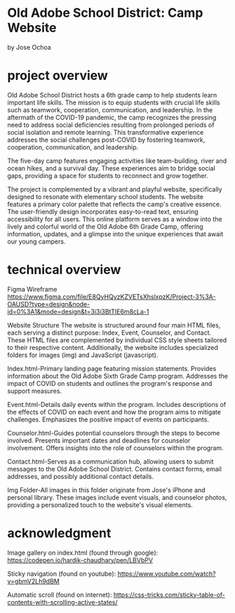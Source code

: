 # Old Adobe School District: Camp Website
by Jose Ochoa

# project overview 
Old Adobe School District hosts a 6th grade camp to help students learn important life skills. The mission is to equip students with crucial life skills such as teamwork, cooperation, communication, and leadership. In the aftermath of the COVID-19 pandemic, the camp recognizes the pressing need to address social deficiencies resulting from prolonged periods of social isolation and remote learning. This transformative experience addresses the social challenges post-COVID by fostering teamwork, cooperation, communication, and leadership.

The five-day camp features engaging activities like team-building, river and ocean hikes, and a survival day. These experiences aim to bridge social gaps, providing a space for students to reconnect and grow together.

The project is complemented by a vibrant and playful website, specifically designed to resonate with elementary school students. The website features a primary color palette that reflects the camp's creative essence. The user-friendly design incorporates easy-to-read text, ensuring accessibility for all users. This online platform serves as a window into the lively and colorful world of the Old Adobe 6th Grade Camp, offering information, updates, and a glimpse into the unique experiences that await our young campers.

# technical overview
Figma Wireframe
https://www.figma.com/file/E8QyHQyzKZVETsXhslxpzK/Project-3%3A-OAUSD?type=design&node-id=0%3A1&mode=design&t=3i3i3BtTIE6m8cLa-1

Website Structure
The website is structured around four main HTML files, each serving a distinct purpose: Index, Event, Counselor, and Contact. These HTML files are complemented by individual CSS style sheets tailored to their respective content. Additionally, the website includes specialized folders for images (img) and JavaScript (javascript).

Index.html-Primary landing page featuring mission statements. Provides information about the Old Adobe Sixth Grade Camp program. Addresses the impact of COVID on students and outlines the program's response and support measures.

Event.html-Details daily events within the program. Includes descriptions of the effects of COVID on each event and how the program aims to mitigate challenges. Emphasizes the positive impact of events on participants.

Counselor.html-Guides potential counselors through the steps to become involved. Presents important dates and deadlines for counselor involvement. Offers insights into the role of counselors within the program.

Contact.html-Serves as a communication hub, allowing users to submit messages to the Old Adobe School District. Contains contact forms, email addresses, and possibly additional contact details.

Img Folder-All images in this folder originate from Jose's iPhone and personal library. These images include event visuals, and counselor photos, providing a personalized touch to the website's visual elements.

# acknowledgment 

Image gallery on index.html (found through google): https://codepen.io/hardik-chaudhary/pen/LBVbPV

Sticky navigation (found on youtube): https://www.youtube.com/watch?v=gbmV2Lh9dBM

Automatic scroll (found on internet): https://css-tricks.com/sticky-table-of-contents-with-scrolling-active-states/

